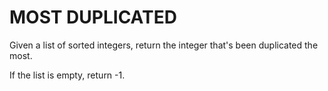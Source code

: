 # MOST DUPLICATED
Given a list of sorted integers, return the integer that's been duplicated the most.

If the list is empty, return -1.
